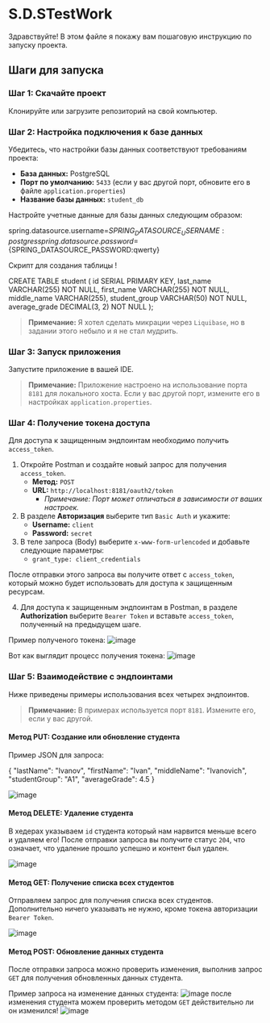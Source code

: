# S.D.STestWork

Здравствуйте! В этом файле я покажу вам пошаговую инструкцию по запуску проекта.

## Шаги для запуска

### Шаг 1: Скачайте проект

Клонируйте или загрузите репозиторий на свой компьютер.

### Шаг 2: Настройка подключения к базе данных

Убедитесь, что настройки базы данных соответствуют требованиям проекта:
- **База данных:** PostgreSQL
- **Порт по умолчанию:** `5433` (если у вас другой порт, обновите его в файле `application.properties`)
- **Название базы данных:** `student_db`

Настройте учетные данные для базы данных следующим образом:

spring.datasource.username=${SPRING_DATASOURCE_USERNAME:postgres}
spring.datasource.password=${SPRING_DATASOURCE_PASSWORD:qwerty}

Скрипт для создания таблицы !

CREATE TABLE student (
    id SERIAL PRIMARY KEY,
    last_name VARCHAR(255) NOT NULL,
    first_name VARCHAR(255) NOT NULL,
    middle_name VARCHAR(255),
    student_group VARCHAR(50) NOT NULL,
    average_grade DECIMAL(3, 2) NOT NULL
);
> **Примечание:** Я хотел сделать микрации через `Liquibase`, но в задании этого небыло и я не стал мудрить.

### Шаг 3: Запуск приложения

Запустите приложение в вашей IDE. 
> **Примечание:** Приложение настроено на использование порта `8181` для локального хоста. Если у вас другой порт, измените его в настройках `application.properties`.

### Шаг 4: Получение токена доступа

Для доступа к защищенным эндпоинтам необходимо получить `access_token`.

1. Откройте Postman и создайте новый запрос для получения `access_token`.
   - **Метод:** `POST`
   - **URL:** `http://localhost:8181/oauth2/token`
     - _Примечание: Порт может отличаться в зависимости от ваших настроек._
2. В разделе **Авторизация** выберите тип `Basic Auth` и укажите:
   - **Username:** `client`
   - **Password:** `secret`
3. В теле запроса (Body) выберите `x-www-form-urlencoded` и добавьте следующие параметры:
   - `grant_type: client_credentials`

После отправки этого запроса вы получите ответ с `access_token`, который можно будет использовать для доступа к защищенным ресурсам.

4. Для доступа к защищенным эндпоинтам в Postman, в разделе **Authorization** выберите `Bearer Token` и вставьте `access_token`, полученный на предыдущем шаге.

Пример полученого токена:
![image](https://github.com/user-attachments/assets/8918192e-1f4b-4131-889a-8f72b7f0f15b)

Вот как выглядит процесс получения токена:
![image](https://github.com/user-attachments/assets/1070f9a5-fc78-4b33-97dc-77dcd3bad714)


### Шаг 5: Взаимодействие с эндпоинтами

Ниже приведены примеры использования всех четырех эндпоинтов. 
> **Примечание:** В примерах используется порт `8181`. Измените его, если у вас другой.

#### Метод PUT: Создание или обновление студента

Пример JSON для запроса:

{
  "lastName": "Ivanov",
  "firstName": "Ivan",
  "middleName": "Ivanovich",
  "studentGroup": "A1",
  "averageGrade": 4.5
}

![image](https://github.com/user-attachments/assets/176d97a3-bf87-4414-a268-5ee358b2e05c)

#### Метод DELETE: Удаление студента

В хедерах указываем `id` студента который нам нарвится меньше всего и удаляем его! После отправки запроса вы получите статус `204`, что означает, что удаление прошло успешно и контент был удален.

![image](https://github.com/user-attachments/assets/f6ed7b73-820a-4d3b-a689-b31aa1af4718)

#### Метод GET: Получение списка всех студентов

Отправляем запрос для получения списка всех студентов. Дополнительно ничего указывать не нужно, кроме токена авторизации `Bearer Token`.

![image](https://github.com/user-attachments/assets/d5cebf27-67ad-44f0-a007-8d9a53fad588)
#### Метод POST: Обновление данных студента

После отправки запроса можно проверить изменения, выполнив запрос `GET` для получения обновленных данных студента.

Пример запроса на изменение данных студента:
![image](https://github.com/user-attachments/assets/0568b57f-2579-49fb-8b00-e457476d64b8)
после изменения студента можем проверить методом `GET` действительно ли он изменился!
![image](https://github.com/user-attachments/assets/f873cb38-7d9f-4b24-bd2d-580796e55820)








